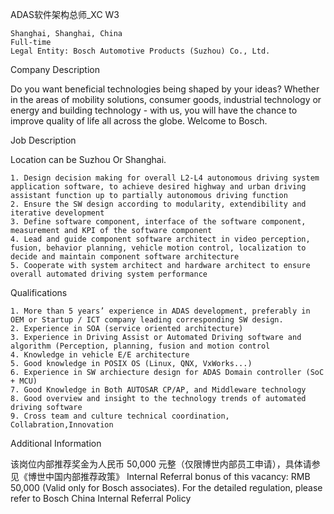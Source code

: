 ADAS软件架构总师_XC W3

    Shanghai, Shanghai, China
    Full-time
    Legal Entity: Bosch Automotive Products (Suzhou) Co., Ltd.

Company Description

Do you want beneficial technologies being shaped by your ideas? Whether in the areas of mobility solutions, consumer goods, industrial technology or energy and building technology - with us, you will have the chance to improve quality of life all across the globe. Welcome to Bosch.

Job Description

Location can be Suzhou Or Shanghai.

    1. Design decision making for overall L2-L4 autonomous driving system application software, to achieve desired highway and urban driving assistant function up to partially autonomous driving function
    2. Ensure the SW design according to modularity, extendibility and iterative development
    3. Define software component, interface of the software component, measurement and KPI of the software component
    4. Lead and guide component software architect in video perception, fusion, behavior planning, vehicle motion control, localization to decide and maintain component software architecture
    5. Cooperate with system architect and hardware architect to ensure overall automated driving system performance

Qualifications

    1. More than 5 years’ experience in ADAS development, preferably in OEM or Startup / ICT company leading corresponding SW design.
    2. Experience in SOA (service oriented architecture)
    3. Experience in Driving Assist or Automated Driving software and algorithm (Perception, planning, fusion and motion control
    4. Knowledge in vehicle E/E architecture
    5. Good knowledge in POSIX OS (Linux, QNX, VxWorks...)
    6. Experience in SW archiecture design for ADAS Domain controller (SoC + MCU)
    7. Good Knowledge in Both AUTOSAR CP/AP, and Middleware technology
    8. Good overview and insight to the technology trends of automated driving software
    9. Cross team and culture technical coordination, Collabration,Innovation

Additional Information

该岗位内部推荐奖金为人民币 50,000 元整（仅限博世内部员工申请），具体请参见《博世中国内部推荐政策》
Internal Referral bonus of this vacancy: RMB 50,000 (Valid only for Bosch associates). For the detailed regulation, please refer to Bosch China Internal Referral Policy